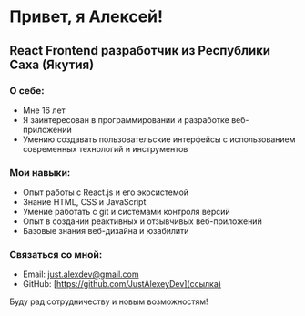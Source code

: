 # Привет, я Алексей!

## React Frontend разработчик из Республики Саха (Якутия)

### О себе:

- Мне 16 лет
- Я заинтересован в программировании и разработке веб-приложений
- Умению создавать пользовательские интерфейсы с использованием современных технологий и инструментов

### Мои навыки:

- Опыт работы с React.js и его экосистемой
- Знание HTML, CSS и JavaScript
- Умение работать с git и системами контроля версий
- Опыт в создании реактивных и отзывчивых веб-приложений
- Базовые знания веб-дизайна и юзабилити

### Связаться со мной:

- Email: just.alexdev@gmail.com
- GitHub: [https://github.com/JustAlexeyDev](ссылка)

Буду рад сотрудничеству и новым возможностям!

